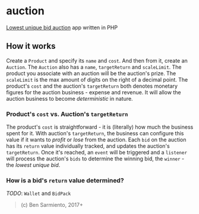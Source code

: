 # auction

[Lowest unique bid auction](https://en.wikipedia.org/wiki/Unique_bid_auction) app written in PHP

## How it works

Create a `Product` and specify its `name` and `cost`. And then from it, create an `Auction`. The `Auction` also has a `name`, `targetReturn` and `scaleLimit`. The product you associate with an auction will be the auction's prize. The `scaleLimit` is the max amount of digits on the right of a decimal point. The product's `cost` and the auction's `targetReturn` both denotes monetary figures for the auction business - expense and revenue. It will allow the auction business to become *deterministic* in nature.

### Product's `cost` vs. Auction's `targetReturn`

The product's `cost` is straightforward - it is (literally) how much the business spent for it. With auction's `targetReturn`, the business can configure this value if it wants to *profit* or *lose* from the auction. Each `bid` on the auction has its `return` value individually tracked, and updates the auction's `targetReturn`. Once it's reached, an `event` will be triggered and a `listener` will process the auction's `bids` to determine the winning bid, the `winner` - the *lowest unique bid*.

### How is a bid's `return` value determined?

*TODO*: `Wallet` and `BidPack`

> (c) Ben Sarmiento, 2017+
